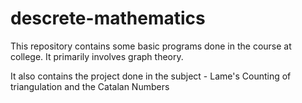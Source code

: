 descrete-mathematics
====================
This repository contains some basic programs done in the course at college. It primarily involves graph theory.

It also contains the project done in the subject - Lame's Counting of triangulation and the Catalan Numbers
